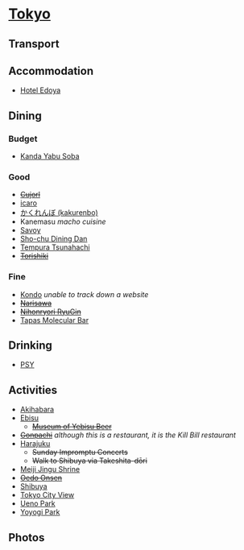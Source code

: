 # [Tokyo](http://en.wikipedia.org/wiki/Tokyo)

## Transport

## Accommodation

* [Hotel Edoya](http://www.hoteledoya.com)

## Dining

### Budget

* [Kanda Yabu Soba](http://www.yabusoba.net)

### Good

* ~~[Cujorl](http://cujorl.jp)~~
* [icaro](http://icaro-miyamoto.com)
* [かくれんぼ (kakurenbo)](http://goo.gl/maps/o4ySP)
* Kanemasu _macho cuisine_
* [Savoy](http://www.savoy.vc)
* [Sho-chu Dining Dan](http://cafs.jp/web/restaurant/dan/index.html)
* [Tempura Tsunahachi](http://www.tunahachi.co.jp/en/)
* ~~[Torishiki](http://tabelog.com/tokyo/A1316/A131601/13041029)~~

### Fine

* [Kondo](https://plus.google.com/117188319550110464036/about?gl=US&hl=en) *unable to track down a website*
* ~~[Narisawa](http://www.narisawa-yoshihiro.com/en/openning.html)~~
* ~~[Nihonryori RyuGin](http://www.nihonryori-ryugin.com/index_en.html)~~
* [Tapas Molecular Bar](http://www.mandarinoriental.com/tokyo/dining/molecular/)

## Drinking

* [PSY](http://www.bar-psy.com)

## Activities

* [Akihabara](http://en.wikipedia.org/wiki/Akihabara)
* [Ebisu](http://en.wikipedia.org/wiki/Ebisu,_Tokyo)
  * ~~[Museum of Yebisu Beer](http://www.sapporoholdings.jp/english/guide/yebisu/)~~
* ~~[Gonpachi](http://www.gonpachi.jp/nishiazabu/?lang=en)~~ _although this is a restaurant, it is the Kill Bill restaurant_
* [Harajuku](http://en.wikipedia.org/wiki/Harajuku)
  * ~~Sunday Impromptu Concerts~~
  * ~~Walk to Shibuya via Takeshita-dōri~~
* [Meiji Jingu Shrine](http://www.meijijingu.or.jp/english/)
* ~~[Oedo Onsen](http://www.ooedoonsen.jp/higaeri/english/index.html)~~
* [Shibuya](http://en.wikipedia.org/wiki/Shibuya)
* [Tokyo City View](http://www.roppongihills.com/tcv/en/index.html)
* [Ueno Park](http://en.wikipedia.org/wiki/Ueno_Park)
* [Yoyogi Park](http://en.wikipedia.org/wiki/Yoyogi_Park)

## Photos
